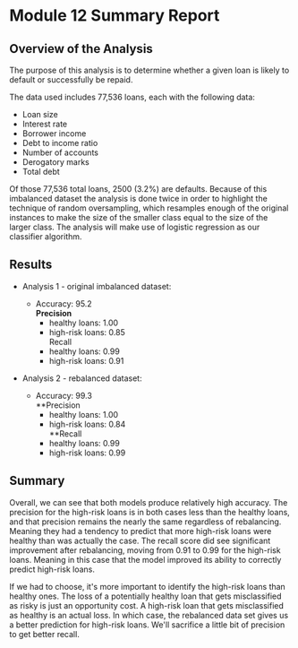 # Module 12 Summary Report

## Overview of the Analysis

The purpose of this analysis is to determine whether a given loan is likely to default or successfully be repaid.  
  
The data used includes 77,536 loans, each with the following data:
  * Loan size  
  * Interest rate  
  * Borrower income  
  * Debt to income ratio  
  * Number of accounts  
  * Derogatory marks  
  * Total debt  
  
Of those 77,536 total loans, 2500 (3.2%) are defaults.  Because of this imbalanced dataset the analysis is done twice in order to highlight the technique of random oversampling, which resamples enough of the original instances to make the size of the smaller class equal to the size of the larger class. The analysis will make use of logistic regression as our classifier algorithm.  


## Results  
  
* Analysis 1 - original imbalanced dataset:  
  * Accuracy: 95.2   
  __Precision__  
    * healthy loans: 1.00  
    * high-risk loans: 0.85  
  Recall  
    * healthy loans: 0.99  
    * high-risk loans: 0.91  

* Analysis 2 - rebalanced dataset:
  * Accuracy: 99.3  
  **Precision  
    * healthy loans: 1.00  
    * high-risk loans: 0.84  
  **Recall  
    * healthy loans: 0.99  
    * high-risk loans: 0.99  

## Summary  
  
Overall, we can see that both models produce relatively high accuracy. The precision for the high-risk loans is in both cases less than the healthy loans, and that precision remains the nearly the same regardless of rebalancing. Meaning they had a tendency to predict that more high-risk loans were healthy than was actually the case. The recall score did see significant improvement after rebalancing, moving from 0.91 to 0.99 for the high-risk loans. Meaning in this case that the model improved its ability to correctly predict high-risk loans. 
  
If we had to choose, it's more important to identify the high-risk loans than healthy ones. The loss of a potentially healthy loan that gets misclassified as risky is just an opportunity cost. A high-risk loan that gets misclassified as healthy is an actual loss.  In which case, the rebalanced data set gives us a better prediction for high-risk loans. We'll sacrifice a little bit of precision to get better recall.
